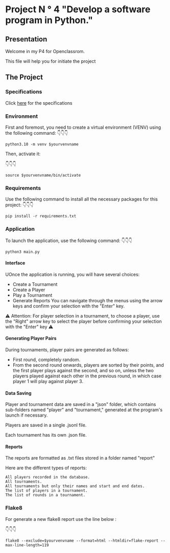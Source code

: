 # Project N ° 4 "Develop a software program in Python."

## Presentation

Welcome in my P4 for Openclassrom.

This file will help you for initiate the project


## The Project

### Specifications
Click [here](https://course.oc-static.com/projects/Python+FR/P4+-+D%C3%A9veloppez+un+programme+logiciel+en+utilisant+Python/Spe%CC%81cification+technique_De%CC%81veloppez+un+programme+logiciel+en+Python.pdf) for the specifications
### Environment
First and foremost, you need to create a virtual environment (VENV) using the following command:
:point_down::point_down::point_down:

```
python3.10 -m venv $yourvenvname
```

Then, activate it:

:point_down::point_down::point_down:
```
source $yourvenvname/bin/activate
```

### Requirements
Use the following command to install all the necessary packages for this project:
:point_down::point_down::point_down:

```
pip install -r requirements.txt
```

### Application
To launch the application, use the following command:
:point_down::point_down::point_down:

```
python3 main.py
```

#### Interface

UOnce the application is running, you will have several choices:
- Create a Tournament
- Create a Player
- Play a Tournament
- Generate Reports
You can navigate through the menus using the arrow keys and confirm your selection with the "Enter" key.

:warning: Attention: For player selection in a tournament, to choose a player, use the "Right" arrow key to select the player before confirming your selection with the "Enter" key :warning:

#### Generating Player Pairs

During tournaments, player pairs are generated as follows:
- First round, completely random.
- From the second round onwards, players are sorted by their points, and the first player plays against the second, and so on, unless the two players played against each other in the previous round, in which case player 1 will play against player 3.

#### Data Saving

Player and tournament data are saved in a "json" folder, which contains sub-folders named "player" and "tournament," generated at the program's launch if necessary.

Players are saved in a single .jsonl file.

Each tournament has its own .json file.

#### Reports

The reports are formatted as .txt files stored in a folder named "report"

Here are the different types of reports:

    All players recorded in the database.
    All tournaments.
    All tournaments but only their names and start and end dates.
    The list of players in a tournament.
    The list of rounds in a tournament.

### Flake8

For generate a new flake8 report use the line below : 

:point_down::point_down::point_down:

```
flake8 --exclude=$yourvenvname --format=html --htmldir=flake-report --max-line-length=119
```